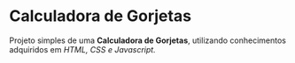 <h1>Calculadora de Gorjetas</h1>

<p>Projeto simples de uma <b>Calculadora de Gorjetas</b>, utilizando conhecimentos adquiridos em <i>HTML, CSS e Javascript.</i> </p>

